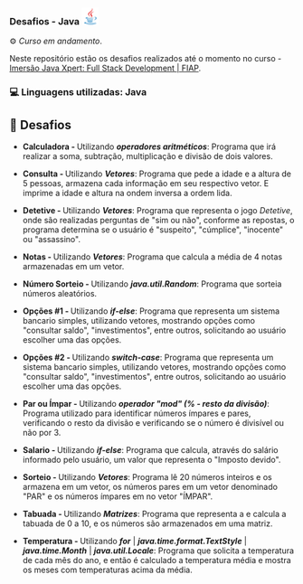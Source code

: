 ### Desafios - Java <img width="30" src="https://raw.githubusercontent.com/devicons/devicon/master/icons/java/java-original.svg">

⚙ *Curso em andamento*.

Neste repositório estão os desafios realizados até o momento no curso - [Imersão Java Xpert: Full Stack Development | FIAP](https://www.fiap.com.br/shift-ant/curso/tecnologia/java-xpert-full-stack-development).

### 💻 Linguagens utilizadas: Java

## 🚩 Desafios
- <b>Calculadora - </b> Utilizando <b><i>operadores aritméticos</i></b>: Programa que irá realizar a soma, subtração, multiplicação e divisão de dois valores.

- <b>Consulta - </b> Utilizando <b><i>Vetores</i></b>: Programa que pede a idade e a altura de 5 pessoas, armazena cada informação em seu respectivo vetor. E imprime a idade e altura na ondem inversa a ordem lida.

- <b>Detetive - </b> Utilizando <b><i>Vetores</i></b>: Programa que representa o jogo <i>Detetive</i>, onde são realizadas perguntas de "sim ou não", conforme as repostas, o programa determina se o usuário é "suspeito", "cúmplice", "inocente" ou "assassino".

- <b>Notas - </b> Utilizando <b><i>Vetores</i></b>: Programa que calcula a média de 4 notas armazenadas em um vetor.

- <b>Número Sorteio - </b> Utilizando <b><i>java.util.Random</i></b>: Programa que sorteia números aleatórios.

- <b>Opções #1 - </b> Utilizando <b><i>if-else</i></b>: Programa que representa um sistema bancario simples, utilizando vetores, mostrando opções como "consultar saldo", "investimentos", entre outros, solicitando ao usuário escolher uma das opções. 

- <b>Opções #2 - </b> Utilizando <b><i>switch-case</i></b>: Programa que representa um sistema bancario simples, utilizando vetores, mostrando opções como "consultar saldo", "investimentos", entre outros, solicitando ao usuário escolher uma das opções. 

- <b>Par ou Ímpar - </b> Utilizando <b><i>operador "mod" (% - resto da divisão)</i></b>: Programa utilizado para identificar números ímpares e pares, verificando o resto da divisão e verificando se o número é divisível ou não por 3.

- <b>Salario - </b> Utilizando <b><i>if-else</i></b>: Programa que calcula, através do salário informado pelo usuário, um valor que representa o "Imposto devido".

- <b>Sorteio - </b> Utilizando <b><i>Vetores</i></b>: Programa lê 20 números inteiros e os armazena em um vetor, os números pares em um vetor denominado "PAR" e os números ímpares em no vetor "ÍMPAR".

- <b>Tabuada - </b> Utilizando <b><i>Matrizes</i></b>: Programa que representa a e calcula a tabuada de 0 a 10, e os números são armazenados em uma matriz.

- <b>Temperatura - </b> Utilizando <b><i>for</i></b> | <b><i>java.time.format.TextStyle</i></b> |  <b><i>java.time.Month</i></b> | <b><i>java.util.Locale</i></b>: Programa que solicita a temperatura de cada mês do ano, e então é calculado a temperatura média e mostra os meses com temperaturas acima da média.
